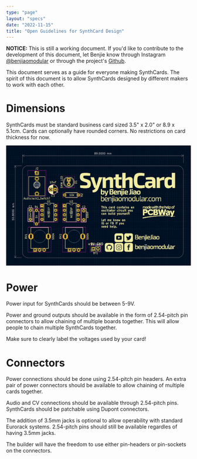 ```yaml
---
type: "page"
layout: "specs"
date: "2022-11-15"
title: "Open Guidelines for SynthCard Design"
---
```


**NOTICE:** This is still a working document. If you'd like to contribute to the development of this document, let Benjie know through Instagram [@benjiaomodular](https://www.instagram.com/benjiaomodular/) or through the project's [Github](https://github.com/SynthCard/synthcard.com/issues).

This document serves as a guide for everyone making SynthCards. The spirit of this document is to allow SynthCards designed by different makers to work with each other.


# Dimensions
SynthCards must be standard business card sized 3.5" x 2.0" or 8.9 x 5.1cm. Cards can optionally have rounded corners. No restrictions on card thickness for now.

![Dimensions](synthcard-dimensions.png)

# Power
Power input for SynthCards should be between 5-9V.

Power and ground outputs should be available in the form of 2.54-pitch pin connectors to allow chaining of multiple boards together. This will allow people to chain multiple SynthCards together.

Make sure to clearly label the voltages used by your card!


# Connectors

Power connections should be done using 2.54-pitch pin headers. An extra pair of power connectors should be available to allow chaining of multiple cards together.

Audio and CV connections should be available through 2.54-pitch pins. SynthCards should be patchable using Dupont connectors.

The addition of 3.5mm jacks is optional to allow operability with standard Eurorack systems. 2.54-pitch pins should still be available regardles of having 3.5mm jacks.

The builder will have the freedom to use either pin-headers or pin-sockets on the connectors.
